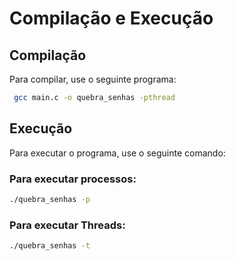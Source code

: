 # Compilação e Execução

## Compilação
Para compilar, use o seguinte programa:
```sh
 gcc main.c -o quebra_senhas -pthread
```
## Execução
 Para executar o programa, use o seguinte comando:

### Para executar processos: 
```sh
./quebra_senhas -p
```

### Para executar Threads:
```sh
./quebra_senhas -t
```
